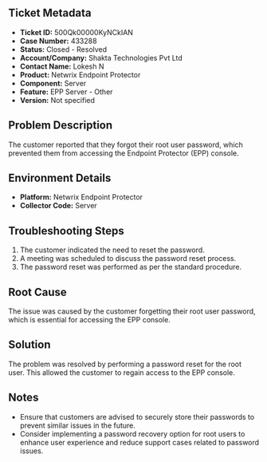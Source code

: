 ## Ticket Metadata
- **Ticket ID:** 500Qk00000KyNCkIAN
- **Case Number:** 433288
- **Status:** Closed - Resolved
- **Account/Company:** Shakta Technologies Pvt Ltd
- **Contact Name:** Lokesh N
- **Product:** Netwrix Endpoint Protector
- **Component:** Server
- **Feature:** EPP Server - Other
- **Version:** Not specified

## Problem Description
The customer reported that they forgot their root user password, which prevented them from accessing the Endpoint Protector (EPP) console.

## Environment Details
- **Platform:** Netwrix Endpoint Protector
- **Collector Code:** Server

## Troubleshooting Steps
1. The customer indicated the need to reset the password.
2. A meeting was scheduled to discuss the password reset process.
3. The password reset was performed as per the standard procedure.

## Root Cause
The issue was caused by the customer forgetting their root user password, which is essential for accessing the EPP console.

## Solution
The problem was resolved by performing a password reset for the root user. This allowed the customer to regain access to the EPP console.

## Notes
- Ensure that customers are advised to securely store their passwords to prevent similar issues in the future.
- Consider implementing a password recovery option for root users to enhance user experience and reduce support cases related to password issues.